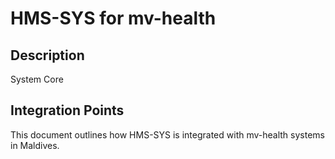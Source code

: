 # HMS-SYS for mv-health

## Description

System Core

## Integration Points

This document outlines how HMS-SYS is integrated with mv-health systems in Maldives.

